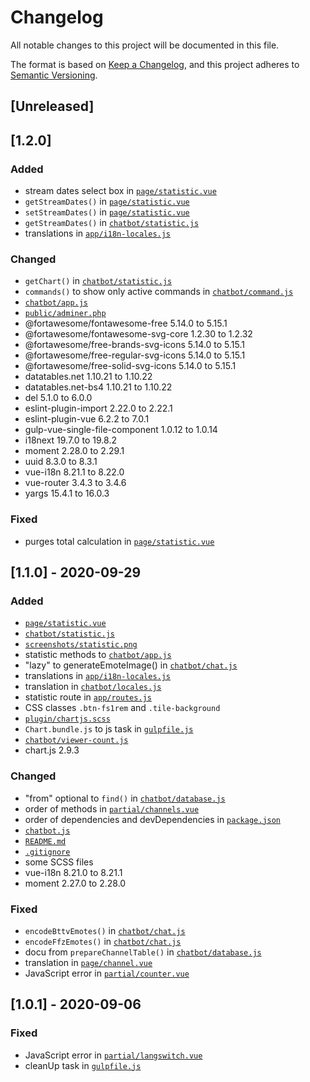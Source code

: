 # Changelog
All notable changes to this project will be documented in this file.

The format is based on [Keep a Changelog](https://keepachangelog.com/en/1.0.0/),
and this project adheres to [Semantic Versioning](https://semver.org/spec/v2.0.0.html).

## [Unreleased]

## [1.2.0]
### Added
- stream dates select box in [`page/statistic.vue`](https://github.com/InsanityMeetsHH/twitch-chatbot/blob/master/src/js/vue/component/page/statistic.vue)
- `getStreamDates()` in [`page/statistic.vue`](https://github.com/InsanityMeetsHH/twitch-chatbot/blob/master/src/js/vue/component/page/statistic.vue)
- `setStreamDates()` in [`page/statistic.vue`](https://github.com/InsanityMeetsHH/twitch-chatbot/blob/master/src/js/vue/component/page/statistic.vue)
- `getStreamDates()` in [`chatbot/statistic.js`](https://github.com/InsanityMeetsHH/twitch-chatbot/blob/master/src/js/chatbot/statistic.js)
- translations in [`app/i18n-locales.js`](https://github.com/InsanityMeetsHH/twitch-chatbot/blob/master/src/js/vue/app/i18n-locales.js)

### Changed
- `getChart()` in [`chatbot/statistic.js`](https://github.com/InsanityMeetsHH/twitch-chatbot/blob/master/src/js/chatbot/statistic.js)
- `commands()` to show only active commands in [`chatbot/command.js`](https://github.com/InsanityMeetsHH/twitch-chatbot/blob/master/src/js/chatbot/command.js)
- [`chatbot/app.js`](https://github.com/InsanityMeetsHH/twitch-chatbot/blob/master/src/js/chatbot/app.js)
- [`public/adminer.php`](https://github.com/InsanityMeetsHH/twitch-chatbot/blob/master/public/adminer.php)
- @fortawesome/fontawesome-free 5.14.0 to 5.15.1
- @fortawesome/fontawesome-svg-core 1.2.30 to 1.2.32
- @fortawesome/free-brands-svg-icons 5.14.0 to 5.15.1
- @fortawesome/free-regular-svg-icons 5.14.0 to 5.15.1
- @fortawesome/free-solid-svg-icons 5.14.0 to 5.15.1
- datatables.net 1.10.21 to 1.10.22
- datatables.net-bs4 1.10.21 to 1.10.22
- del 5.1.0 to 6.0.0
- eslint-plugin-import 2.22.0 to 2.22.1
- eslint-plugin-vue 6.2.2 to 7.0.1
- gulp-vue-single-file-component 1.0.12 to 1.0.14
- i18next 19.7.0 to 19.8.2
- moment 2.28.0 to 2.29.1
- uuid 8.3.0 to 8.3.1
- vue-i18n 8.21.1 to 8.22.0
- vue-router 3.4.3 to 3.4.6
- yargs 15.4.1 to 16.0.3

### Fixed
- purges total calculation in [`page/statistic.vue`](https://github.com/InsanityMeetsHH/twitch-chatbot/blob/master/src/js/vue/component/page/statistic.vue)

## [1.1.0] - 2020-09-29
### Added
- [`page/statistic.vue`](https://github.com/InsanityMeetsHH/twitch-chatbot/blob/master/src/js/vue/component/page/statistic.vue)
- [`chatbot/statistic.js`](https://github.com/InsanityMeetsHH/twitch-chatbot/blob/master/src/js/chatbot/statistic.js)
- [`screenshots/statistic.png`](https://github.com/InsanityMeetsHH/twitch-chatbot/blob/master/screenshots/statistic.png)
- statistic methods to [`chatbot/app.js`](https://github.com/InsanityMeetsHH/twitch-chatbot/blob/master/src/js/chatbot/app.js)
- "lazy" to generateEmoteImage() in [`chatbot/chat.js`](https://github.com/InsanityMeetsHH/twitch-chatbot/blob/master/src/js/chatbot/chat.js)
- translations in [`app/i18n-locales.js`](https://github.com/InsanityMeetsHH/twitch-chatbot/blob/master/src/js/vue/app/i18n-locales.js)
- translation in [`chatbot/locales.js`](https://github.com/InsanityMeetsHH/twitch-chatbot/blob/master/src/js/chatbot/locales.js)
- statistic route in [`app/routes.js`](https://github.com/InsanityMeetsHH/twitch-chatbot/blob/master/src/js/vue/app/routes.js)
- CSS classes `.btn-fs1rem` and `.tile-background`
- [`plugin/chartjs.scss`](https://github.com/InsanityMeetsHH/twitch-chatbot/blob/master/src/scss/plugin/chartjs.scss)
- `Chart.bundle.js` to js task in [`gulpfile.js`](https://github.com/InsanityMeetsHH/twitch-chatbot/blob/master/gulpfile.js)
- [`chatbot/viewer-count.js`](https://github.com/InsanityMeetsHH/twitch-chatbot/blob/master/src/js/chatbot/viewer-count.js)
- chart.js 2.9.3

### Changed
- "from" optional to `find()` in [`chatbot/database.js`](https://github.com/InsanityMeetsHH/twitch-chatbot/blob/master/src/js/chatbot/database.js)
- order of methods in [`partial/channels.vue`](https://github.com/InsanityMeetsHH/twitch-chatbot/blob/master/src/js/vue/partial/channels.vue)
- order of dependencies and devDependencies in [`package.json`](https://github.com/InsanityMeetsHH/twitch-chatbot/blob/master/package.json)
- [`chatbot.js`](https://github.com/InsanityMeetsHH/twitch-chatbot/blob/master/chatbot.js)
- [`README.md`](https://github.com/InsanityMeetsHH/twitch-chatbot/blob/master/README.md)
- [`.gitignore`](https://github.com/InsanityMeetsHH/twitch-chatbot/blob/master/.gitignore)
- some SCSS files
- vue-i18n 8.21.0 to 8.21.1
- moment 2.27.0 to 2.28.0

### Fixed
- `encodeBttvEmotes()` in [`chatbot/chat.js`](https://github.com/InsanityMeetsHH/twitch-chatbot/blob/master/src/js/chatbot/chat.js)
- `encodeFfzEmotes()` in [`chatbot/chat.js`](https://github.com/InsanityMeetsHH/twitch-chatbot/blob/master/src/js/chatbot/chat.js)
- docu from `prepareChannelTable()` in [`chatbot/database.js`](https://github.com/InsanityMeetsHH/twitch-chatbot/blob/master/src/js/chatbot/database.js)
- translation in [`page/channel.vue`](https://github.com/InsanityMeetsHH/twitch-chatbot/blob/master/src/js/vue/page/channel.vue)
- JavaScript error in [`partial/counter.vue`](https://github.com/InsanityMeetsHH/twitch-chatbot/blob/master/src/js/vue/partial/counter.vue)

## [1.0.1] - 2020-09-06
### Fixed
- JavaScript error in [`partial/langswitch.vue`](https://github.com/InsanityMeetsHH/twitch-chatbot/blob/master/src/js/vue/component/partial/langswitch.vue)
- cleanUp task in [`gulpfile.js`](https://github.com/InsanityMeetsHH/twitch-chatbot/blob/master/gulpfile.js)
